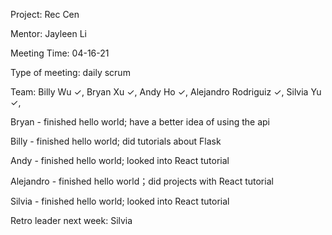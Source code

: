 Project: Rec Cen

Mentor: Jayleen Li

Meeting Time: 04-16-21

Type of meeting: daily scrum

Team: Billy Wu ✓, Bryan Xu ✓, Andy Ho ✓, Alejandro Rodriguiz ✓, Silvia Yu ✓,

Bryan - finished hello world; have a better idea of using the api

Billy - finished hello world; did tutorials about Flask

Andy - finished hello world; looked into React tutorial

Alejandro - finished hello world；did projects with React tutorial

Silvia - finished hello world; looked into React tutorial

Retro leader next week: Silvia

